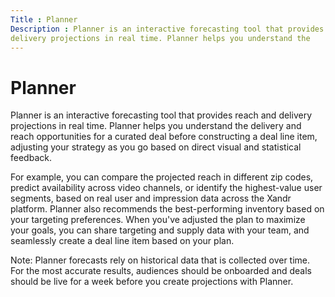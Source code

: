 ```yaml
---
Title : Planner
Description : Planner is an interactive forecasting tool that provides reach and
delivery projections in real time. Planner helps you understand the
---
```



# Planner



Planner is an interactive forecasting tool that provides reach and
delivery projections in real time. Planner helps you understand the
delivery and reach opportunities for a curated
deal before constructing a deal line
item, adjusting your strategy as you go based on direct visual and
statistical feedback.

For example, you can compare the projected reach in different zip codes,
predict availability across video channels, or identify the
highest-value user segments, based on real user and impression data
across the Xandr platform. Planner also
recommends the best-performing inventory based on your targeting
preferences. When you've adjusted the plan to maximize your goals, you
can share targeting and supply data with your team, and seamlessly
create a deal line item based on your plan.





Note: Planner forecasts rely on
historical data that is collected over time. For the most accurate
results, audiences should be onboarded and deals should be live for a
week before you create projections with Planner.








